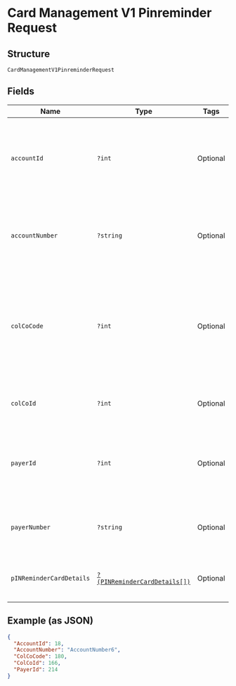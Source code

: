
# Card Management V1 Pinreminder Request

## Structure

`CardManagementV1PinreminderRequest`

## Fields

| Name | Type | Tags | Description | Getter | Setter |
|  --- | --- | --- | --- | --- | --- |
| `accountId` | `?int` | Optional | Account Id of the customer.<br /><br>Optional if AccountNumber is passed, else Mandatory.<br /><br>This input is a search criterion, if given. | getAccountId(): ?int | setAccountId(?int accountId): void |
| `accountNumber` | `?string` | Optional | Account Number of the customer.<br /><br>Optional if AccountId is passed, else Mandatory.<br /><br>This input is a search criterion, if given. | getAccountNumber(): ?string | setAccountNumber(?string accountNumber): void |
| `colCoCode` | `?int` | Optional | Collecting Company Code (Shell Code) of the selected payer. <br /><br>Mandatory for serviced OUs such as Romania, Latvia, Lithuania, Estonia, Ukraine etc. <br /><br>It is optional for other countries if ColCoID is provided. | getColCoCode(): ?int | setColCoCode(?int colCoCode): void |
| `colCoId` | `?int` | Optional | Collecting Company Id of the selected payer<br /><br>Optional if ColCoCode is passed else Mandatory. | getColCoId(): ?int | setColCoId(?int colCoId): void |
| `payerId` | `?int` | Optional | Payer Id (i.e. Customer Id of the Payment Customer of the selected payer.<br /><br>Optional if PayerNumber is passed else Mandatory | getPayerId(): ?int | setPayerId(?int payerId): void |
| `payerNumber` | `?string` | Optional | Payer Number (Ex: GB000000123) of the selected payer.<br /><br>Optional if PayerId is passed else Mandatory | getPayerNumber(): ?string | setPayerNumber(?string payerNumber): void |
| `pINReminderCardDetails` | [`?(PINReminderCardDetails[])`](../../doc/models/pin-reminder-card-details.md) | Optional | List of PINReminderCardDetails entity. The fields of this entity are described below. | getPINReminderCardDetails(): ?array | setPINReminderCardDetails(?array pINReminderCardDetails): void |

## Example (as JSON)

```json
{
  "AccountId": 18,
  "AccountNumber": "AccountNumber6",
  "ColCoCode": 180,
  "ColCoId": 166,
  "PayerId": 214
}
```

